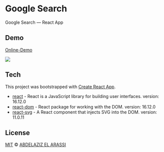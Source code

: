 # Google Search

Google Search — React App

## Demo

[Online-Demo]

![](screenshot.jpg)

## Tech

This project was bootstrapped with [Create React App](https://github.com/facebook/create-react-app).

- [react] - React is a JavaScript library for building user interfaces. version: 16.12.0
- [react-dom] - React package for working with the DOM. version: 16.12.0
- [react-svg] - A React component that injects SVG into the DOM. version: 11.0.11

## License

[MIT](https://choosealicense.com/licenses/mit/) © [ABDELAZIZ EL ARASSI](https://www.linkedin.com/in/aelarassi/)

[online-demo]: ...
[react]: https://reactjs.org/
[react-dom]: https://reactjs.org/
[react-svg]: https://github.com/tanem/react-svg
